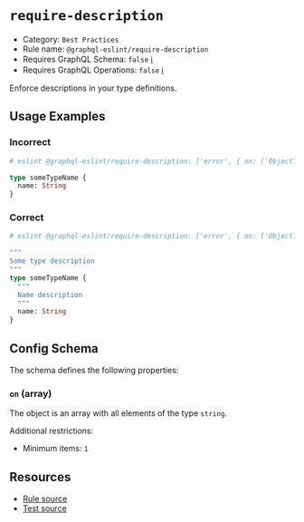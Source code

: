 # `require-description`

- Category: `Best Practices`
- Rule name: `@graphql-eslint/require-description`
- Requires GraphQL Schema: `false` [ℹ️](../../README.md#extended-linting-rules-with-graphql-schema)
- Requires GraphQL Operations: `false` [ℹ️](../../README.md#extended-linting-rules-with-siblings-operations)

Enforce descriptions in your type definitions.

## Usage Examples

### Incorrect

```graphql
# eslint @graphql-eslint/require-description: ['error', { on: ['ObjectTypeDefinition', 'FieldDefinition'] }]

type someTypeName {
  name: String
}
```

### Correct

```graphql
# eslint @graphql-eslint/require-description: ['error', { on: ['ObjectTypeDefinition', 'FieldDefinition'] }]

"""
Some type description
"""
type someTypeName {
  """
  Name description
  """
  name: String
}
```

## Config Schema

The schema defines the following properties:

### `on` (array)

The object is an array with all elements of the type `string`.

Additional restrictions:

* Minimum items: `1`

## Resources

- [Rule source](../../packages/plugin/src/rules/require-description.ts)
- [Test source](../../packages/plugin/tests/require-description.spec.ts)
